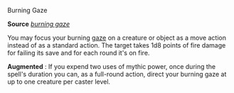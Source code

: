 Burning Gaze

**Source** [_burning gaze_](/pathfinderRPG/prd/advanced/spells/burningGaze.html#_burning-gaze)

You may focus your burning [gaze](/pathfinderRPG/prd/monsters/universalMonsterRules.html#_gaze) on a creature or object as a move action instead of as a standard action. The target takes 1d8 points of fire damage for failing its save and for each round it's on fire.

**Augmented** : If you expend two uses of mythic power, once during the spell's duration you can, as a full-round action, direct your burning gaze at up to one creature per caster level.

